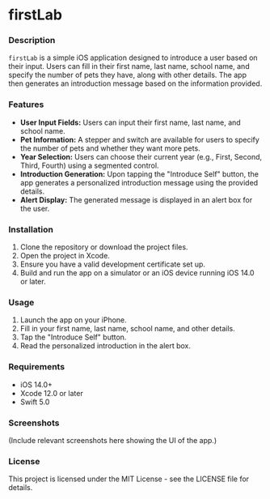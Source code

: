 # firstLab

### Description
`firstLab` is a simple iOS application designed to introduce a user based on their input. Users can fill in their first name, last name, school name, and specify the number of pets they have, along with other details. The app then generates an introduction message based on the information provided.

### Features
- **User Input Fields:** Users can input their first name, last name, and school name.
- **Pet Information:** A stepper and switch are available for users to specify the number of pets and whether they want more pets.
- **Year Selection:** Users can choose their current year (e.g., First, Second, Third, Fourth) using a segmented control.
- **Introduction Generation:** Upon tapping the "Introduce Self" button, the app generates a personalized introduction message using the provided details.
- **Alert Display:** The generated message is displayed in an alert box for the user.

### Installation
1. Clone the repository or download the project files.
2. Open the project in Xcode.
3. Ensure you have a valid development certificate set up.
4. Build and run the app on a simulator or an iOS device running iOS 14.0 or later.

### Usage
1. Launch the app on your iPhone.
2. Fill in your first name, last name, school name, and other details.
3. Tap the "Introduce Self" button.
4. Read the personalized introduction in the alert box.

### Requirements
- iOS 14.0+
- Xcode 12.0 or later
- Swift 5.0

### Screenshots
(Include relevant screenshots here showing the UI of the app.)

### License
This project is licensed under the MIT License - see the LICENSE file for details.

